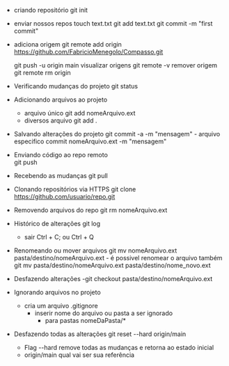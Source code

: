 - criando repositório
    git init

- enviar nossos repos
    touch text.txt
    git add text.txt
    git commit -m "first commit"
- adiciona origem
    git remote add origin https://github.com/FabricioMenegolo/Compasso.git
    
    git push -u origin main
            visualizar origens
            git remote -v
        remover origem
            git remote rm origin

- Verificando mudanças do projeto
    git status

- Adicionando arquivos ao projeto
    - arquivo único
        git add nomeArquivo.ext
    - diversos arquivo
        git add .

- Salvando alterações do projeto
    git commit -a -m "mensagem"
        - arquivo especifico
            commit nomeArquivo.ext -m "mensagem"
            
- Enviando código ao repo remoto    
    git push

- Recebendo as mudanças
    git pull

- Clonando repositórios via HTTPS
    git clone https://github.com/usuario/repo.git

- Removendo arquivos do repo
    git rm nomeArquivo.ext

- Histórico de alterações
    git log
    - sair
        Ctrl + C; ou
        Ctrl + Q


- Renomeando ou mover arquivos
    git mv nomeArquivo.ext pasta/destino/nomeArquivo.ext
        - é possivel renomear o arquivo também
            git mv pasta/destino/nomeArquivo.ext pasta/destino/nome_novo.ext

- Desfazendo alterações
    -git checkout pasta/destino/nomeArquivo.ext

- Ignorando arquivos no projeto
    - cria um arquivo
        .gitignore
        - inserir nome do arquivo ou pasta a ser ignorado
            - para pastas
                nomeDaPasta/*

- Desfazendo todas as alterações
    git reset --hard origin/main
    - Flag --hard
        remove todas as mudanças e retorna ao estado inicial
    - origin/main
        qual vai ser sua referência
